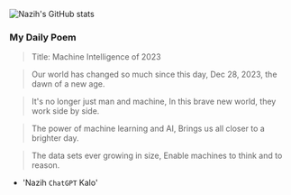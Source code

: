 
![Nazih's GitHub stats](https://github-readme-stats-eu6q8drbf-nazihkalo-cybertinolab.vercel.app/api?username=nazihkalo&show_icons=true&count_private=true&theme=dark)

### My Daily Poem
<!-- daily_poem starts -->


>Title: Machine Intelligence of 2023

>Our world has changed so much since this day,
Dec 28, 2023, the dawn of a new age.

>It's no longer just man and machine,
In this brave new world, they work side by side.

>The power of machine learning and AI,
Brings us all closer to a brighter day.

>The data sets ever growing in size,
Enable machines to think and to reason.

- 'Nazih `ChatGPT` Kalo'
<!-- daily_poem ends -->

